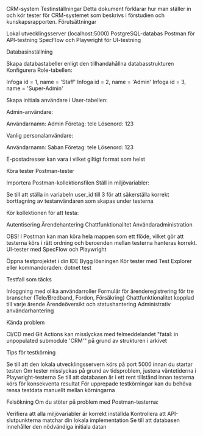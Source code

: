 CRM-system Testinställningar
Detta dokument förklarar hur man ställer in och kör tester för CRM-systemet som beskrivs i förstudien och kunskapsrapporten.
Förutsättningar

Lokal utvecklingsserver (localhost:5000)
PostgreSQL-databas
Postman för API-testning
SpecFlow och Playwright för UI-testning

Databasinställning

Skapa databastabeller enligt den tillhandahållna databasstrukturen
Konfigurera Role-tabellen:

Infoga id = 1, name = 'Staff'
Infoga id = 2, name = 'Admin'
Infoga id = 3, name = 'Super-Admin'


Skapa initiala användare i User-tabellen:

Admin-användare:

Användarnamn: Admin
Företag: tele
Lösenord: 123


Vanlig personalanvändare:

Användarnamn: Saban
Företag: tele
Lösenord: 123


E-postadresser kan vara i vilket giltigt format som helst



Köra tester
Postman-tester

Importera Postman-kollektionsfilen
Ställ in miljövariabler:

Se till att ställa in variabeln user_id till 3 för att säkerställa korrekt borttagning av testanvändaren som skapas under testerna


Kör kollektionen för att testa:

Autentisering
Ärendehantering
Chattfunktionalitet
Användaradministration



OBS! I Postman kan man köra hela mappen som ett flöde, vilket gör att testerna körs i rätt ordning och beroenden mellan testerna hanteras korrekt.
UI-tester med SpecFlow och Playwright

Öppna testprojektet i din IDE
Bygg lösningen
Kör tester med Test Explorer eller kommandoraden:
dotnet test


Testfall som täcks

Inloggning med olika användarroller
Formulär för ärenderegistrering för tre branscher (Tele/Bredband, Fordon, Försäkring)
Chattfunktionalitet kopplad till varje ärende
Ärendeöversikt och statushantering
Administrativ användarhantering

Kända problem

CI/CD med Git Actions kan misslyckas med felmeddelandet "fatal: in unpopulated submodule 'CRM'" på grund av strukturen i arkivet

Tips för testkörning

Se till att den lokala utvecklingsservern körs på port 5000 innan du startar testen
Om tester misslyckas på grund av tidsproblem, justera väntetiderna i Playwright-testerna
Se till att databasen är i ett rent tillstånd innan testerna körs för konsekventa resultat
För upprepade testkörningar kan du behöva rensa testdata manuellt mellan körningarna

Felsökning
Om du stöter på problem med Postman-testerna:

Verifiera att alla miljövariabler är korrekt inställda
Kontrollera att API-slutpunkterna matchar din lokala implementation
Se till att databasen innehåller den nödvändiga initiala datan
